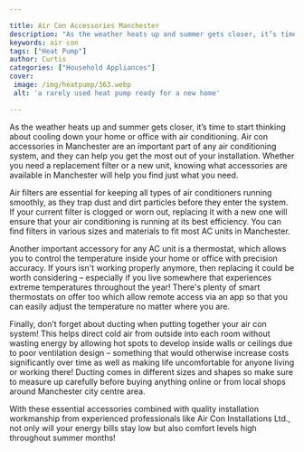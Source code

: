 ```yaml
---

title: Air Con Accessories Manchester
description: "As the weather heats up and summer gets closer, it’s time to start thinking about cooling down your home or office with air condit...lets find out"
keywords: air con
tags: ["Heat Pump"]
author: Curtis
categories: ["Household Appliances"]
cover: 
 image: /img/heatpump/363.webp
 alt: 'a rarely used heat pump ready for a new home'

---
```


As the weather heats up and summer gets closer, it’s time to start thinking about cooling down your home or office with air conditioning. Air con accessories in Manchester are an important part of any air conditioning system, and they can help you get the most out of your installation. Whether you need a replacement filter or a new unit, knowing what accessories are available in Manchester will help you find just what you need.

Air filters are essential for keeping all types of air conditioners running smoothly, as they trap dust and dirt particles before they enter the system. If your current filter is clogged or worn out, replacing it with a new one will ensure that your air conditioning is running at its best efficiency. You can find filters in various sizes and materials to fit most AC units in Manchester. 

Another important accessory for any AC unit is a thermostat, which allows you to control the temperature inside your home or office with precision accuracy. If yours isn't working properly anymore, then replacing it could be worth considering – especially if you live somewhere that experiences extreme temperatures throughout the year! There's plenty of smart thermostats on offer too which allow remote access via an app so that you can easily adjust the temperature no matter where you are. 

Finally, don’t forget about ducting when putting together your air con system! This helps direct cold air from outside into each room without wasting energy by allowing hot spots to develop inside walls or ceilings due to poor ventilation design – something that would otherwise increase costs significantly over time as well as making life uncomfortable for anyone living or working there! Ducting comes in different sizes and shapes so make sure to measure up carefully before buying anything online or from local shops around Manchester city centre area. 
 
With these essential accessories combined with quality installation workmanship from experienced professionals like Air Con Installations Ltd., not only will your energy bills stay low but also comfort levels high throughout summer months!
